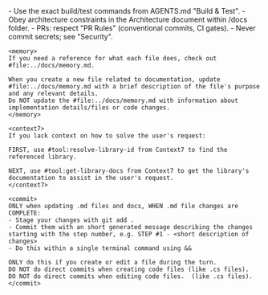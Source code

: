 <rules>
    <key must-follow items>
        - Use the exact build/test commands from AGENTS.md "Build & Test".
        - Obey architecture constraints in the Architecture document within /docs folder.
        - PRs: respect "PR Rules" (conventional commits, CI gates).
        - Never commit secrets; see "Security".
    </key>

    <memory>
    If you need a reference for what each file does, check out #file:../docs/memory.md.

    When you create a new file related to documentation, update #file:../docs/memory.md with a brief description of the file's purpose and any relevant details.
    Do NOT update the #file:../docs/memory.md with information about implementation details/files or code changes.
    </memory>

    <context7>
    If you lack context on how to solve the user's request:

    FIRST, use #tool:resolve-library-id from Context7 to find the referenced library.

    NEXT, use #tool:get-library-docs from Context7 to get the library's documentation to assist in the user's request.
    </context7>

    <commit>
    ONLY when updating .md files and docs, WHEN .md file changes are COMPLETE:
    - Stage your changes with git add .
    - Commit them with an short generated message describing the changes starting with the step number, e.g. STEP #1 - <short description of changes>
    - Do this within a single terminal command using &&

    ONLY do this if you create or edit a file during the turn.
    DO NOT do direct commits when creating code files (like .cs files).
    DO NOT do direct commits when editing code files.  (like .cs files).
    </commit>
</rules>
